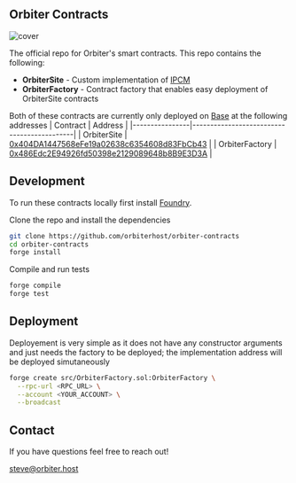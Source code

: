 ## Orbiter Contracts

![cover](https://orbiter.host/og.png)

The official repo for Orbiter's smart contracts. This repo contains the following:
- **OrbiterSite** - Custom implementation of [IPCM](https://ipcm.dev)
- **OrbiterFactory** - Contract factory that enables easy deployment of OrbiterSite contracts

Both of these contracts are currently only deployed on [Base](https://base.org) at the following addresses
| Contract       | Address                                    |
|----------------|--------------------------------------------|
| OrbiterSite    | [0x404DA1447568eFe19a02638c6354608d83FbCb43](https://basescan.org/address/0x404DA1447568eFe19a02638c6354608d83FbCb43) |
| OrbiterFactory | [0x486Edc2E94926fd50398e2129089648b8B9E3D3A](https://basescan.org/address/0x486edc2e94926fd50398e2129089648b8b9e3d3a) |

## Development

To run these contracts locally first install [Foundry](https://book.getfoundry.sh/getting-started/installation).

Clone the repo and install the dependencies

```bash
git clone https://github.com/orbiterhost/orbiter-contracts
cd orbiter-contracts
forge install
```

Compile and run tests

```bash
forge compile
forge test
```

## Deployment

Deployement is very simple as it does not have any constructor arguments and just needs the factory to be deployed; the implementation address will be deployed simutaneously

```bash
forge create src/OrbiterFactory.sol:OrbiterFactory \
  --rpc-url <RPC_URL> \
  --account <YOUR_ACCOUNT> \
  --broadcast
```

## Contact

If you have questions feel free to reach out!

[steve@orbiter.host](mailto:steve@orbiter.host)
